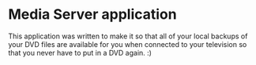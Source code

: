 # Media Server application
This application was written to make it so that all of your local backups of your DVD files are available for you when connected to your television so that you never have to put in a DVD again. :)